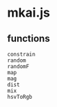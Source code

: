 # mkai.js

## functions

    constrain
    random
    randomF
    map
    mag
    dist
    mix
    hsvToRgb
